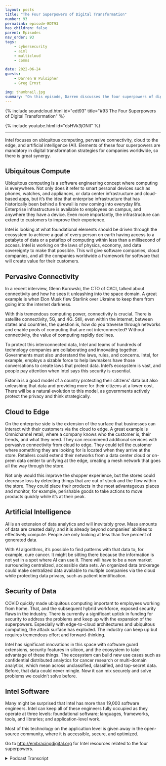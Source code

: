 ```yaml
---
layout: posts
title: "The Four Superpowers of Digital Transformation"
number: 93
permalink: episode-EDT93
has_children: false
parent: Episodes
nav_order: 93
tags:
    - cybersecurity
    - aiml
    - multicloud
    - comms

date: 2022-06-24
guests:
    - Darren W Pulsipher
    - Greg Ernst

img: thumbnail.jpg
summary: "On this episode, Darren discusses the four superpowers of digital transformation with Intel’s Greg Ernst, Corporate VP of Sales, Americas. Ubiquitous compute, Pervasive Connectivity, Cloud to Edge, Artificial Intelligence."
---
```


{% include soundcloud.html id="edt93" title="#93 The Four Superpowers of Digital Transformation" %}

{% include youtube.html id="dsHVk3jONII" %}

---

Intel focuses on ubiquitous computing, pervasive connectivity, cloud to the edge, and artificial intelligence (AI). Elements of these four superpowers are mandatory in digital transformation strategies for companies worldwide, so there is great synergy.

## Ubiquitous Compute

Ubiquitous computing is a software engineering concept where computing is everywhere. Not only does it refer to smart personal devices such as phones, watches, and appliances, or data center infrastructure and cloud-based apps, but it’s the idea that enterprise infrastructure that has historically been behind a firewall is now coming into everyday life. Enterprise infrastructure is available to employees on campus, and anywhere they have a device. Even more importantly, the infrastructure can extend to customers to improve their experience.

Intel is looking at what foundational elements should be driven through the ecosystem to achieve a goal of every person on earth having access to a petabyte of data or a petaflop of computing within less than a millisecond of access. Intel is working on the laws of physics, economy, and data sovereignty to make that possible. This will give software companies, cloud companies, and all the companies worldwide a framework for software that will create value for their customers.

## Pervasive Connectivity

In a recent interview, Glenn Kurowski, the CTO of CACI, talked about connectivity and how he sees it unleashing into the space domain. A great example is when Elon Musk flew Starlink over Ukraine to keep them from going into the internet darkness.

With this tremendous computing power, connectivity is crucial. There is satellite connectivity, 5G, and 4G. Still, even within the internet, between states and countries, the question is, how do you traverse through networks and enable pools of computing that are not interconnected? Without connectivity, the value of computing rapidly declines.

To protect this interconnected data, Intel and teams of hundreds of technology companies are collaborating and innovating together. Governments must also understand the laws, rules, and concerns. Intel, for example, employs a sizable force to help lawmakers have those conversations to create laws that protect data. Intel’s ecosystem is vast, and people pay attention when Intel says this security is essential.

Estonia is a good model of a country protecting their citizens’ data but also unleashing that data and providing more for their citizens at a lower cost. There will be a natural evolution to this model, as governments actively protect the privacy and think strategically.

## Cloud to Edge

On the enterprise side is the extension of the surface that businesses can interact with their customers via the cloud to edge. A great example is Omnichannel retail, where a company knows who the customer is, their trends, and what they need. They can recommend additional services with pervasive connectivity from cloud to edge. They could tell the customer where something they are looking for is located when they arrive at the store. Retailers could extend their networks from a data center cloud or on-prem data center to unifying at the edge, creating a mesh network that goes all the way through the store.

Not only would this improve the shopper experience, but the stores could decrease loss by detecting things that are out of stock and the flow within the store. They could place their products in the most advantageous places and monitor, for example, perishable goods to take actions to move products quickly while it’s at their peak.

## Artificial Intelligence

AI is an extension of data analytics and will inevitably grow. Mass amounts of data are created daily, and it is already beyond companies’ abilities to effectively compute. People are only looking at less than five percent of generated data.

With AI algorithms, it’s possible to find patterns with that data to, for example, cure cancer. It might be sitting there because the information is not yet in a spot where AI can use it. There will have to be a new market surrounding centralized, accessible data sets. An organized data brokerage could make centralized data available to multiple companies via the cloud while protecting data privacy, such as patient identification.

## Security of Data

COVID quickly made ubiquitous computing important to employees working from home. That, and the subsequent hybrid workforce, exposed security flaws in the industry. There is currently a significant uptick in funding for security to address the problems and keep up with the expansion of the superpowers. Especially with edge-to-cloud architectures and ubiquitous computing, the attack surface has exploded. The industry can keep up but requires tremendous effort and forward-thinking.

Intel has significant innovations in this space with software guard extensions, security features in silicon, and the ecosystem to take advantage of these things. The ecosystem can build new use cases such as confidential distributed analytics for cancer research or multi-domain analytics, which mean across unclassified, classified, and top-secret data. Before, that data could never mingle. Now it can mix securely and solve problems we couldn’t solve before.

## Intel Software

Many might be surprised that Intel has more than 19,000 software engineers. Intel can keep all of these engineers fully occupied as they operate at three levels: foundational software; languages, frameworks, tools, and libraries; and application-level work.

Most of this technology on the application level is given away in the open-source community, where it is accessible, secure, and optimized.

Go to http://embracingdigital.org for Intel resources related to the four superpowers. 



<details>
<summary> Podcast Transcript </summary>

<p></p>

</details>
